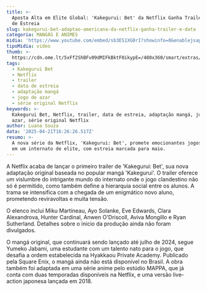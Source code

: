 ```yaml
---
title: >-
  Aposta Alta em Elite Global: 'Kakegurui: Bet' da Netflix Ganha Trailer e Data
  de Estreia
slug: kakegurui-bet-adaptao-americana-da-netflix-ganha-trailer-e-data
categoria: MANGÁS E ANIMES
midia: 'https://www.youtube.com/embed/sb3ES1XG0rI?showinfo=0&enablejsapi=1'
tipoMidia: video
thumb: >-
  https://cdn.ome.lt/5xFf2ShBFv09dMIFkBktF0ikypE=/480x360/smart/extras/conteudos/omelete_THUMB_-_2025-04-21T122619.339.png
tags:
  - Kakegurui Bet
  - Netflix
  - trailer
  - data de estreia
  - adaptação mangá
  - jogo de azar
  - série original Netflix
keywords: >-
  Kakegurui Bet, Netflix, trailer, data de estreia, adaptação mangá, jogo de
  azar, série original Netflix
author: Luana Souza
data: '2025-04-21T16:26:26.517Z'
resumo: >-
  A nova série da Netflix, 'Kakegurui: Bet', promete emocionantes jogos de azar
  em um internato de elite, com estreia marcada para maio.
---
```


A Netflix acaba de lançar o primeiro trailer de 'Kakegurui: Bet', sua nova adaptação original baseada no popular mangá 'Kakegurui'. O trailer oferece um vislumbre do intrigante mundo do internato onde o jogo clandestino não só é permitido, como também define a hierarquia social entre os alunos. A trama se intensifica com a chegada de um enigmático novo aluno, prometendo reviravoltas e muita tensão.

O elenco inclui Miku Martineau, Ayo Solanke, Eve Edwards, Clara Alexandrova, Hunter Cardinal, Anwen O'Driscoll, Aviva Mongillo e Ryan Sutherland. Detalhes sobre o início da produção ainda não foram divulgados.

O mangá original, que continuará sendo lançado até julho de 2024, segue Yumeko Jabami, uma estudante com um talento nato para o jogo, que desafia a ordem estabelecida na Hyakkaou Private Academy. Publicado pela Square Enix, o mangá ainda não está disponível no Brasil. A obra também foi adaptada em uma série anime pelo estúdio MAPPA, que já conta com duas temporadas disponíveis na Netflix, e uma versão live-action japonesa lançada em 2018.

